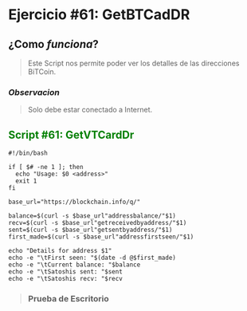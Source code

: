 # Ejercicio #61: GetBTCadDR

## ¿Como _funciona_?

>Este Script nos permite poder ver los detalles de las direcciones BiTCoin.

### _Observacion_ ###
>Solo debe estar conectado a Internet.

## <span style="color:green">Script #61: GetVTCardDr </span> ##

```shell
#!/bin/bash

if [ $# -ne 1 ]; then
  echo "Usage: $0 <address>"
  exit 1
fi

base_url="https://blockchain.info/q/"

balance=$(curl -s $base_url"addressbalance/"$1)
recv=$(curl -s $base_url"getreceivedbyaddress/"$1)
sent=$(curl -s $base_url"getsentbyaddress/"$1)
first_made=$(curl -s $base_url"addressfirstseen/"$1)

echo "Details for address $1"
echo -e "\tFirst seen: "$(date -d @$first_made)
echo -e "\tCurrent balance: "$balance
echo -e "\tSatoshis sent: "$sent
echo -e "\tSatoshis recv: "$recv
```

> ### Prueba de Escritorio ###
